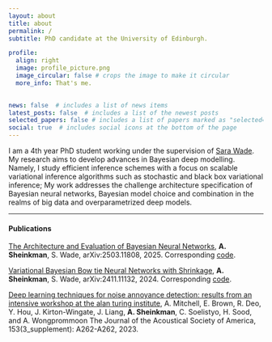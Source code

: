 ```yaml
---
layout: about
title: about
permalink: /
subtitle: PhD candidate at the University of Edinburgh.

profile:
  align: right
  image: profile_picture.png
  image_circular: false # crops the image to make it circular
  more_info: That's me.
   

news: false  # includes a list of news items
latest_posts: false  # includes a list of the newest posts
selected_papers: false # includes a list of papers marked as "selected={true}"
social: true  # includes social icons at the bottom of the page
---
```


I am a 4th year PhD student working under the supervision of [Sara Wade](https://sarawade.owlstown.net).
My research aims to develop advances in Bayesian deep modelling. 
Namely, I study efficient inference schemes with a focus on scalable variational inference algorithms such as stochastic and black box variational inference; My work addresses the challenge architecture specification of Bayesian neural networks, Bayesian model choice and combination in the realms of big data and overparametrized deep models.

---

#### Publications

[The Architecture and Evaluation of Bayesian Neural Networks](https://arxiv.org/abs/2503.11808), **A. Sheinkman**, S. Wade, arXiv:2503.11808, 2025.
Corresponding [code](https://github.com/sheinkmana/ArchitectureofBNNs).

[Variational Bayesian Bow tie Neural Networks with Shrinkage](https://arxiv.org/abs/2411.11132), **A. Sheinkman**, S. Wade, arXiv:2411.11132, 2024.
Corresponding [code](https://github.com/sheinkmana/V_bowtie_NN).

[Deep learning techniques for noise annoyance detection: results from an intensive workshop at the alan turing institute](https://pubs.aip.org/asa/jasa/article/153/3_supplement/A262/2886025/Deep-learning-techniques-for-noise-annoyance),
A. Mitchell, E. Brown, R. Deo, Y. Hou, J. Kirton-Wingate, J. Liang, **A. Sheinkman**, C. Soelistyo, H. Sood, and A. Wongprommoon
The Journal of the Acoustical Society of America, 153(3_supplement): A262-A262, 2023.
